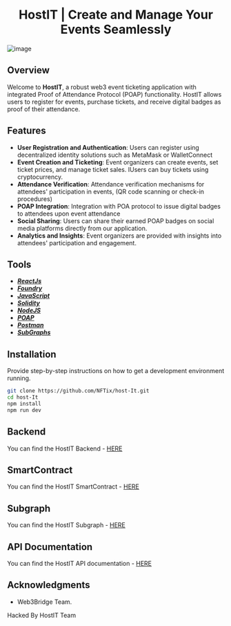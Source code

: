 # <h1 align="center"> HostIT | Create and Manage Your Events Seamlessly </h1>

![image](https://github.com/NFTix/host-It/assets/99739569/bee948ff-e548-4158-b66e-8e19064af6df)


## Overview

Welcome to **HostIT**, a robust web3 event ticketing application with integrated Proof of Attendance Protocol (POAP) functionality. HostIT allows users to register for events, purchase tickets, and receive digital badges as proof of their attendance. 

## Features

- **User Registration and Authentication**: Users can register using decentralized identity solutions such as MetaMask or WalletConnect
- **Event Creation and Ticketing**: Event organizers can create events, set ticket prices, and manage ticket sales. IUsers can buy tickets using cryptocurrency.
- **Attendance Verification**: Attendance verification mechanisms for attendees' participation in events, (QR code scanning or check-in procedures)
- **POAP Integration**: Integration with POA protocol to issue digital badges to attendees upon event attendance
- **Social Sharing**: Users can share their earned POAP badges on social media platforms directly from our application.
- **Analytics and Insights**: Event organizers are provided with insights into attendees' participation and engagement.

## Tools

- [**_ReactJs_**](https://react.dev/)
- [**_Foundry_**](https://book.getfoundry.sh/)
- [**_JavaScript_**](https://www.javascript.com/)
- [**_Solidity_**](https://soliditylang.org/)
- [**_NodeJS_**](https://nodejs.org/en)
- [**_POAP_**](https://poap.xyz/)
- [**_Postman_**](https://www.postman.com/)
- [**_SubGraphs_**](https://thegraph.com/studio/)

## Installation

Provide step-by-step instructions on how to get a development environment running.

```bash
git clone https://github.com/NFTix/host-It.git
cd host-It
npm install
npm run dev
```

## Backend

You can find the HostIT Backend - [HERE](https://github.com/NFTix/host-it-backend.git)

## SmartContract

You can find the HostIT SmartContract - [HERE](https://github.com/NFTix/host-it-contract.git)

## Subgraph

You can find the HostIT Subgraph - [HERE](https://github.com/NFTix)

## API Documentation

You can find the HostIT API documentation - [HERE](https://github.com/NFTix)

## Acknowledgments

- Web3Bridge Team.

Hacked By HostIT Team
